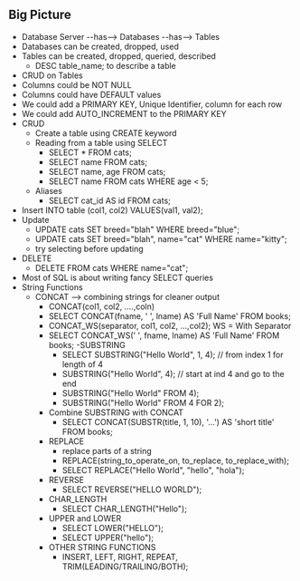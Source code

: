 ## Big Picture

- Database Server --has--> Databases --has--> Tables
- Databases can be created, dropped, used
- Tables can be created, dropped, queried, described
  - DESC table_name; to describe a table
- CRUD on Tables
- Columns could be NOT NULL
- Columns could have DEFAULT values
- We could add a PRIMARY KEY, Unique Identifier, column for each row
- We could add AUTO_INCREMENT to the PRIMARY KEY
- CRUD
  - Create a table using CREATE keyword
  - Reading from a table using SELECT
    - SELECT \* FROM cats;
    - SELECT name FROM cats;
    - SELECT name, age FROM cats;
    - SELECT name FROM cats WHERE age < 5;
  - Aliases
    - SELECT cat_id AS id FROM cats;
- Insert INTO table (col1, col2) VALUES(val1, val2);
- Update
  - UPDATE cats SET breed="blah" WHERE breed="blue";
  - UPDATE cats SET breed="blah", name="cat" WHERE name="kitty";
  - try selecting before updating
- DELETE
  - DELETE FROM cats WHERE name="cat";
- Most of SQL is about writing fancy SELECT queries
- String Functions
  - CONCAT --> combining strings for cleaner output
    - CONCAT(col1, col2, ....,coln)
    - SELECT CONCAT(fname, ' ', lname) AS 'Full Name' FROM books;
    - CONCAT_WS(separator, col1, col2, ...,col2); WS = With Separator
    - SELECT CONCAT_WS(' ', fname, lname) AS 'Full Name' FROM books;
      -SUBSTRING
      - SELECT SUBSTRING("Hello World", 1, 4); // from index 1 for length of 4
      - SUBSTRING("Hello World", 4); // start at ind 4 and go to the end
      - SUBSTRING("Hello World" FROM 4);
      - SUBSTRING("Hello World" FROM 4 FOR 2);
    - Combine SUBSTRING with CONCAT
      - SELECT CONCAT(SUBSTR(title, 1, 10), '...') AS 'short title' FROM books;
    - REPLACE
      - replace parts of a string
      - REPLACE(string_to_operate_on, to_replace, to_replace_with);
      - SELECT REPLACE("Hello World", "hello", "hola");
    - REVERSE
      - SELECT REVERSE("HELLO WORLD");
    - CHAR_LENGTH
      - SELECT CHAR_LENGTH("Hello");
    - UPPER and LOWER
      - SELECT LOWER("HELLO");
      - SELECT UPPER("hello");
    - OTHER STRING FUNCTIONS
      - INSERT, LEFT, RIGHT, REPEAT, TRIM(LEADING/TRAILING/BOTH);
